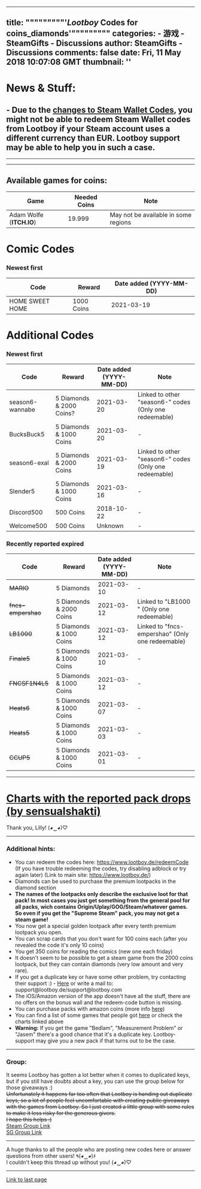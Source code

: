 
---
title: """""""""'_Lootboy_ Codes for coins_diamonds'"""""""""
categories: 
    - 游戏
    - SteamGifts - Discussions
author: SteamGifts - Discussions
comments: false
date: Fri, 11 May 2018 10:07:08 GMT
thumbnail: ''
---

<div>   
<h1>News & Stuff:</h1>
<h2>- Due to the <a href="https://www.steamgifts.com/discussion/fLrRZ/new-regional-steam-wallet-code-rules">changes to Steam Wallet Codes</a>, you might not be able to redeem Steam Wallet codes from Lootboy if your Steam account uses a different currency than EUR. Lootboy support may be able to help you in such a case.</h2>
<hr>
<hr>
<h2>Available games for coins:</h2>
<table>
<thead>
<tr>
<th>Game</th>
<th>Needed Coins</th>
<th>Note</th>
</tr>
</thead>
<tbody>
<tr>
<td>Adam Wolfe (<strong>ITCH.IO</strong>)</td>
<td>19.999</td>
<td>May not be available in some regions</td>
</tr>
</tbody>
</table>
<h1>Comic Codes</h1>
<h3>Newest first</h3>
<table>
<thead>
<tr>
<th>Code</th>
<th>Reward</th>
<th>Date added (YYYY-MM-DD)</th>
</tr>
</thead>
<tbody>
<tr>
<td>HOME SWEET HOME</td>
<td>1000 Coins</td>
<td>2021-03-19</td>
</tr>
</tbody>
</table>
<h1>Additional Codes</h1>
<h3>Newest first</h3>
<table>
<thead>
<tr>
<th>Code</th>
<th>Reward</th>
<th>Date added (YYYY-MM-DD)</th>
<th>Note</th>
</tr>
</thead>
<tbody>
<tr>
<td>season6-wannabe</td>
<td>5 Diamonds & 2000 Coins?</td>
<td>2021-03-20</td>
<td>Linked to other "season6-" codes (Only one redeemable)</td>
</tr>
<tr>
<td>BucksBuck5</td>
<td>5 Diamonds & 1000 Coins</td>
<td>2021-03-20</td>
<td>-</td>
</tr>
<tr>
<td>season6-exal</td>
<td>5 Diamonds & 2000 Coins</td>
<td>2021-03-19</td>
<td>Linked to other "season6-" codes (Only one redeemable)</td>
</tr>
<tr>
<td>Slender5</td>
<td>5 Diamonds & 1000 Coins</td>
<td>2021-03-16</td>
<td>-</td>
</tr>
<tr>
<td>Discord500</td>
<td>500 Coins</td>
<td>2018-10-22</td>
<td>-</td>
</tr>
<tr>
<td>Welcome500</td>
<td>500 Coins</td>
<td>Unknown</td>
<td>-</td>
</tr>
</tbody>
</table>
<h3>Recently reported expired</h3>
<table>
<thead>
<tr>
<th>Code</th>
<th>Reward</th>
<th>Date added (YYYY-MM-DD)</th>
<th>Note</th>
</tr>
</thead>
<tbody>
<tr>
<td><del>MARIO</del></td>
<td>5 Diamonds</td>
<td>2021-03-10</td>
<td>-</td>
</tr>
<tr>
<td><del>fncs-empershao</del></td>
<td>5 Diamonds & 2000 Coins</td>
<td>2021-03-12</td>
<td>Linked to "LB1000 " (Only one redeemable)</td>
</tr>
<tr>
<td><del>LB1000</del></td>
<td>5 Diamonds & 1000 Coins</td>
<td>2021-03-12</td>
<td>Linked to "fncs-empershao" (Only one redeemable)</td>
</tr>
<tr>
<td><del>Finale5</del></td>
<td>5 Diamonds & 1000 Coins</td>
<td>2021-03-10</td>
<td>-</td>
</tr>
<tr>
<td><del>FNCSF1N4L5</del></td>
<td>5 Diamonds & 1000 Coins</td>
<td>2021-03-12</td>
<td>-</td>
</tr>
<tr>
<td><del>Heats6</del></td>
<td>5 Diamonds & 1000 Coins</td>
<td>2021-03-07</td>
<td>-</td>
</tr>
<tr>
<td><del>Heats5</del></td>
<td>5 Diamonds & 1000 Coins</td>
<td>2021-03-03</td>
<td>-</td>
</tr>
<tr>
<td><del>CCUP5</del></td>
<td>5 Diamonds & 1000 Coins</td>
<td>2021-03-01</td>
<td>-</td>
</tr>
</tbody>
</table>
<hr>
<h1><a href="https://www.steamgifts.com/discussion/eiIbc/lootboy-supreme-steam-october-edition">Charts with the reported pack drops (by sensualshakti)</a></h1>
<p>Thank you, Lilly!  (◕‿◕)♡</p>
<hr>
<h3>Additional hints:</h3>
<ul>
<li>You can redeem the codes here: <a href="https://www.lootboy.de/redeemCode" rel="nofollow noopener" target="_blank">https://www.lootboy.de/redeemCode</a> (If you have trouble redeeming the codes, try disabling adblock or try again later) (Link to main site: <a href="https://www.lootboy.de/" rel="nofollow noopener" target="_blank">https://www.lootboy.de/</a>)</li>
<li>Diamonds can be used to purchase the premium lootpacks in the diamond section</li>
<li><strong>The names of the lootpacks only describe the exclusive loot for that pack! In most cases you just get something from the general pool for all packs, wich contains Origin/Uplay/GOG/Steam/whatever games. So even if you get the "Supreme Steam" pack, you may not get a steam game!</strong></li>
<li>You now get a special golden lootpack after every tenth premium lootpack you open.</li>
<li>You can scrap cards that you don't want for 100 coins each (after you revealed the code it's only 10 coins)</li>
<li>You get 350 coins for reading the comics (new one each friday)</li>
<li>It doesn't seem to be possible to get a steam game from the 2000 coins lootpack, but they can contain diamonds (very low amount and very rare).</li>
<li>If you get a duplicate key or have some other problem, try contacting their support :) - <a href="https://www.lootboy.de/support" rel="nofollow noopener" target="_blank">Here</a> or write a mail to: support@lootboy.de/support@lootboy.com</li>
<li>The iOS/Amazon version of the app doesn't have all the stuff, there are no offers on the bonus wall and the redeem-code button is missing.</li>
<li>You can purchase packs with amazon coins (more info <a href="https://www.steamgifts.com/discussion/rSWOI/lootboy-codes-for-coinsdiamonds/search?page=66#c1NfBQU">here</a>)</li>
<li>You can find a list of some games that people got <a href="https://barter.vg/bundle/3902/" rel="nofollow noopener" target="_blank">here</a> or check the charts linked above</li>
<li><strong>Warning:</strong> If you get the game "Bedlam", "Measurement Problem" or "Jasem" there's a good chance that it's a duplicate key. Lootboy-support may give you a new pack if that turns out to be the case.</li>
</ul>
<hr>
<h3>Group:</h3>
<p>It seems Lootboy has gotten a lot better when it comes to duplicated keys, but if you still have doubts about a key, you can use the group below for those giveaways :)<br>
<del>Unfortunately it happens far too often that Lootboy is handing out duplicate keys, so a lot of people feel uncomfortable with creating public giveaways with the games from Lootboy. So I just created a little group with some rules to make it less risky for the generous givers.<br>
I hope this helps :)</del><br>
<a href="https://steamcommunity.com/groups/lootboy_sg" rel="nofollow noopener" target="_blank">Steam Group Link</a><br>
<a href="https://www.steamgifts.com/group/aaQSf/lootboysg">SG Group Link</a></p>
<hr>
<p>A huge thanks to all the people who are posting new codes here or answer questions from other users!  ٩(◕‿◕)۶<br>
I couldn't keep this thread up without you!  (◕‿◕)♡</p>
<hr>
<p><a href="https://www.steamgifts.com/discussion/rSWOI/lootboy-codes-for-coinsdiamonds/search?page=999">Link to last page</a></p>  
</div>
            